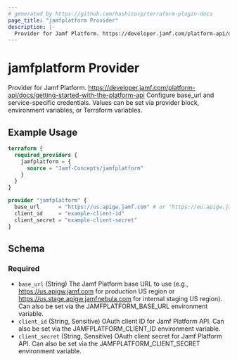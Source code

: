 ```yaml
---
# generated by https://github.com/hashicorp/terraform-plugin-docs
page_title: "jamfplatform Provider"
description: |-
  Provider for Jamf Platform. https://developer.jamf.com/platform-api/docs/getting-started-with-the-platform-api Configure base_url and service-specific credentials. Values can be set via provider block, environment variables, or Terraform variables.
---
```


# jamfplatform Provider

Provider for Jamf Platform. https://developer.jamf.com/platform-api/docs/getting-started-with-the-platform-api Configure base_url and service-specific credentials. Values can be set via provider block, environment variables, or Terraform variables.

## Example Usage

```terraform
terraform {
  required_providers {
    jamfplatform = {
      source = "Jamf-Concepts/jamfplatform"
    }
  }
}

provider "jamfplatform" {
  base_url      = "https://us.apigw.jamf.com" # or "https://eu.apigw.jamf.com", "https://apac.apigw.jamf.com"
  client_id     = "example-client-id"
  client_secret = "example-client-secret"
}
```

<!-- schema generated by tfplugindocs -->
## Schema

### Required

- `base_url` (String) The Jamf Platform base URL to use (e.g., https://us.apigw.jamf.com for production US region or https://us.stage.apigw.jamfnebula.com for internal staging US region). Can also be set via the JAMFPLATFORM_BASE_URL environment variable.
- `client_id` (String, Sensitive) OAuth client ID for Jamf Platform API. Can also be set via the JAMFPLATFORM_CLIENT_ID environment variable.
- `client_secret` (String, Sensitive) OAuth client secret for Jamf Platform API. Can also be set via the JAMFPLATFORM_CLIENT_SECRET environment variable.
